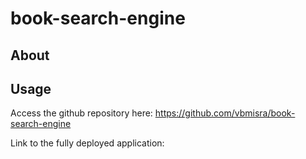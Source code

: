 # book-search-engine

## About

## Usage
Access the github repository here:
https://github.com/vbmisra/book-search-engine

Link to the fully deployed application:
